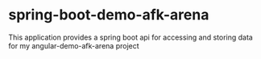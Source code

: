 # spring-boot-demo-afk-arena
This application provides a spring boot api for accessing and storing data for my angular-demo-afk-arena project
